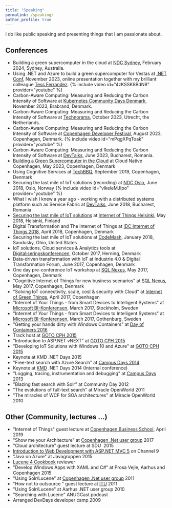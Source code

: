 ```yaml
---
title: "Speaking"
permalink: /speaking/
author_profile: true
---
```


I do like public speaking and presenting things that I am passionate about.

## Conferences

- Building a green supercomputer in the cloud at [NDC Sydney](https://ndcsydney.com/), February 2024, Sydney, Australia.
- Using .NET and Azure to build a green supercomputer for Vestas at [.NET Conf](https://www.dotnetconf.net/), November 2023, online presentation together with my brilliant colleague [Tess Ferrandez](https://www.tessferrandez.com/).
{% include video id="4zKSSK8BdN8" provider="youtube" %}
- Carbon-Aware Computing: Measuring and Reducing the Carbon Intensity of Software at [Kubernetes Community Days Denmark](https://kcddenmark.dk/), November 2023, Brabrand, Denmark.
- Carbon-Aware Computing: Measuring and Reducing the Carbon Intensity of Software at [Technorama](https://www.techorama.nl/), October 2023, Utrecht, the Netherlands.
- Carbon-Aware Computing: Measuring and Reducing the Carbon Intensity of Software at [Copenhagen Developer Festival](https://cphdevfest.com/), August 2023, Copenhagen, Denmark.
{% include video id="mPqgXPqToak" provider="youtube" %}
- Carbon-Aware Computing: Measuring and Reducing the Carbon Intensity of Software at [DevTalks](https://www.devtalks.ro/), June 2023, Bucharest, Romania.
- [Building a Green Supercomputer in the Cloud](https://www.meetup.com/cloud-native-copenhagen/events/293189157/) at Cloud Native Copenhagen, May 2023, Copenhagen, Denmark
- Using Cognitive Services at [TechBBQ](https://techbbq.dk/), September 2019, Copenhagen, Denmark
- Securing the last mile of IoT solutions (recording) at [NDC Oslo](https://ndcoslo.com/), June 2018, Oslo, Norway
{% include video id="vlkeleMJIpo" provider="youtube" %}
- What I wish I knew a year ago - working with a distributed systems platform such as Service Fabric at [DevTalks](http://www.devtalks.ro/bucharest), June 2018, Bucharest, Romania
- [Securing the last mile of IoT solutions](https://www.meetup.com/Internet-of-Things-Helsinki/events/250543071/) at [Internet of Things Helsinki](https://www.meetup.com/Internet-of-Things-Helsinki/), May 2018, Helsinki, Finland
- Digital Transformation and The Internet of Things at [IDC Internet of Things 2018](http://www.cvent.com/events/internet-of-things-2018-copenhagen/agenda-f8d11eab0d7448269f1fb03cbbcdfb16.aspx), April 2018, Copenhagen, Denmark
- Securing the last mile of IoT solutions at [CodeMash](http://www.codemash.org/), January 2018, Sandusky, Ohio, United States
- IoT solutions, Cloud services & Analytics tools at [Digitaliseringskonferencen](https://www.hi-industri.dk/aktiviteter/digitaliseringskonferencen), October 2017, Herning, Denmark
- Data-driven transformation with IoT at Industrie 4.0 & Digital Transformation Forum, June 2017, Copenhagen, Denmark
- One day pre-conference IoT workshop at [SQL Nexus](http://www.sqlnexus.com/), May 2017, Copenhagen, Denmark
- "Cognitive Internet of Things for new business scenarios" at [SQL Nexus](http://www.sqlnexus.com), May 2017, Copenhagen, Denmark
- "Solving IoT connectivity, scale, cost & security with Cloud" at [Internet of Green Things](https://www.iotgreenfest.com/), April 2017, Copenhagen
- "Internet of Your Things - from Smart Devices to Intelligent Systems" at [Microsoft BI-Konferensen](https://enterprise.microsoft.com/sv-se/bi-konferensen-2017/), March 2017, Stockholm, Sweden
- "Internet of Your Things - from Smart Devices to Intelligent Systems" at [Microsoft BI-Konferensen](https://enterprise.microsoft.com/sv-se/bi-konferensen-2017/), March 2017, Gothenburg, Sweden
- "Getting your hands dirty with Windows Containers" at [Day of Containers 2016](http://www.code-conf.com/doc-cph-2016/)
- Track host at [GOTO CPH 2015](https://gotocon.com/cph-2015)
- "Introduction to ASP.NET vNEXT" at [GOTO CPH 2015](https://gotocon.com/cph-2015)
- "Developing IoT Solutions with Windows 10 and Azure" at [GOTO CPH 2015](https://gotocon.com/cph-2015)
- Keynote at KMD .NET Days 2015
- "Free-text search with Azure Search" at [Campus Days 2014](https://channel9.msdn.com/events/Microsoft-Campus-Days/Microsoft-Campus-Days-2014)
- Keynote at [KMD](https://www.kmd.dk/) .NET Days 2014 (Internal conference)
- "Logging, tracing, instrumentation and debugging" at [Campus Days 2013](https://channel9.msdn.com/Events/Microsoft-Campus-Days/Microsoft-Campus-Days-2013)
- "Blazing fast search with Solr" at Community Day 2012
- "The evolutions of full-text search" at Miracle OpenWorld 2011
- "The miracles of WCF for SOA architectures" at Miracle OpenWorld 2010

## Other (Community, lectures ...)

- "Internet of Things" guest lecture at [Copenhagen Business School](https://www.cbs.dk/), April 2019
- "Show me your Architecture" at [Copenhagen .Net user group](http://cnug.dk/) 2017
- "Cloud architecture" guest lecture at SDU  2015
- [Introduction to Web Development with ASP.NET MVC 5](https://channel9.msdn.com/Shows/Dev-Channel/Introduktion-til-web-udvikling-med-ASPNET-MVC-5) on Channel 9
- "Java on Azure" at Javagruppen 2015
- [Lucene 4 Cookbook](https://www.packtpub.com/big-data-and-business-intelligence/lucene-4-cookbook) reviewer
- "Develop Windows Apps with XAML and C#" at Prosa Vejle, Aarhus and Copenhagen 2015
- "Using Solr/Lucene" at [Copenhagen .Net user group](http://cnug.dk/) 2011
- "How not to outsource " guest lecture at [ITU](https://itu.dk/) 2011
- "Using Solr/Lucene" at Aarhus .NET user group 2010
- "Searching with Lucene" ANUGCast podcast
- Arranged DevDays developer camp 2009

